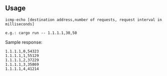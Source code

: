 ## Usage

```
icmp-echo [destination address,number of requests, request interval in milliseconds]

e.g.: cargo run -- 1.1.1.1,30,50
```

Sample response:

```
1.1.1.1,0,54323
1.1.1.1,1,55129
1.1.1.1,2,37229
1.1.1.1,3,35869
1.1.1.1,4,41214
```